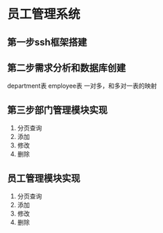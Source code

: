 # 员工管理系统

## 第一步ssh框架搭建

## 第二步需求分析和数据库创建
department表
employee表
一对多，和多对一表的映射

## 第三步部门管理模块实现
1. 分页查询
2. 添加
3. 修改
4. 删除


## 员工管理模块实现
1. 分页查询
2. 添加
3. 修改
4. 删除

